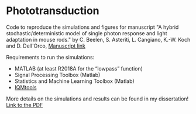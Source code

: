 # Phototransduction
Code to reproduce the simulations and figures for manuscript "A hybrid stochastic/deterministic model of single photon response and light adaptation in mouse rods." by C. Beelen, S. Asteriti, L. Cangiano, K.-W. Koch and D. Dell'Orco, [Manuscript link](https://doi.org/10.1016/j.csbj.2021.06.033)

Requirements to run the simulations:
- MATLAB (at least R2018A for the “lowpass” function)
- Signal Processing Toolbox (Matlab)
- Statistics and Machine Learning Toolbox (Matlab)
- [IQMtools](https://iqmtools.intiquan.com)

More details on the simulations and results can be found in my dissertation! [Link to the PDF](http://oops.uni-oldenburg.de/4738/1/beemod20.pdf)
